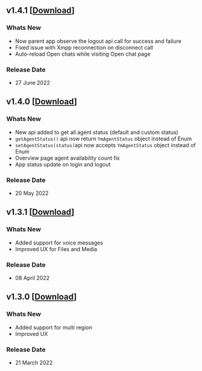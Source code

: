 ## v1.4.1 [[Download](https://firebasestorage.googleapis.com/v0/b/ym-mobile-app.appspot.com/o/android-agent-sdk%2FYellowInbox_v1.4.1.aar?alt=media&token=0eb11098-b2f0-4c81-b4c5-75f4a1807ef9)]
### Whats New
  - Now parent app observe the logout api call for success and failure
  - Fixed issue with Xmpp reconnection on disconnect call
  - Auto-reload Open chats while visiting Open chat page
### Release Date
  - 27 June 2022


## v1.4.0 [[Download](https://firebasestorage.googleapis.com/v0/b/ym-mobile-app.appspot.com/o/android-agent-sdk%2FYellowInbox_v1.4.0.aar?alt=media&token=e6d7495a-0f22-472d-bb6d-c150cbedd9c9)]
### Whats New
  - New api added to get all agent status (default and custom status)
  - `getAgentStatus()` api now return `YmAgentStatus` object instead of Enum
  - `setAgentStatus(status)`api now accepts `YmAgentStatus` object instead of Enum
  - Overview page agent availability count fix
  - App status update on login and logout
### Release Date
  - 20 May 2022


## v1.3.1 [[Download](https://firebasestorage.googleapis.com/v0/b/ym-mobile-app.appspot.com/o/android-agent-sdk%2FYellowInbox_v1.3.1.aar?alt=media&token=c18d82b5-0c73-4632-9d2e-7c4dfe6f8968)]
### Whats New
  - Added support for voice messages
  - Improved UX for Files and Media
### Release Date
  - 08 April 2022



## v1.3.0 [[Download](https://firebasestorage.googleapis.com/v0/b/ym-mobile-app.appspot.com/o/android-agent-sdk%2FYellowInbox_v1.3.0.aar?alt=media&token=c10354dc-dc69-4acf-b55f-a63f68974d66)]
### Whats New
  - Added support for multi region
  - Improved UX
### Release Date
  - 21 March 2022
